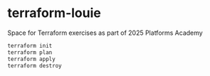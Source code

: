 # terraform-louie
Space for Terraform exercises as part of 2025 Platforms Academy

```bash
terraform init
terraform plan
terraform apply
terraform destroy
```